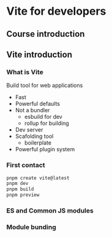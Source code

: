 # Vite for developers

## Course introduction

## Vite introduction

### What is Vite

Build tool for web applications

- Fast
- Powerful defaults
- Not a bundler
  - esbuild for dev
  - rollup for building
- Dev server
- Scafolding tool
  - boilerplate
- Powerful plugin system

### First contact

```sh
pnpm create vite@latest
pnpm dev
pnpm build
pnpm preview
```

### ES and Common JS modules

### Module bunding
